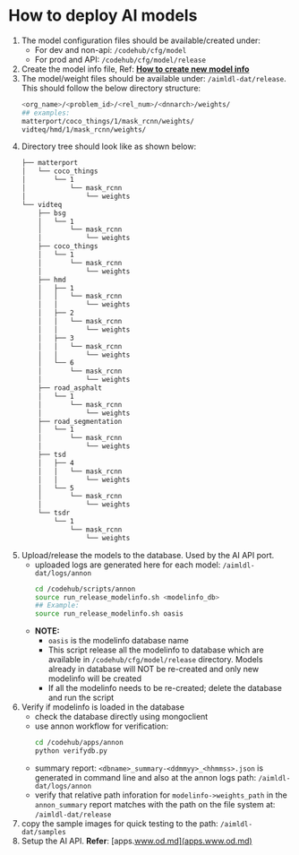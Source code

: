 # How to deploy AI models

1. The model configuration files should be available/created under:
    * For dev and non-api: `/codehub/cfg/model`
    * For prod and API: `/codehub/cfg/model/release`
2. Create the model info file, Ref: **[How to create new model info](how_to_create_new_model_info.md)**
3. The model/weight files should be available under: `/aimldl-dat/release`. This should follow the below directory structure:
    ```bash
    <org_name>/<problem_id>/<rel_num>/<dnnarch>/weights/
    ## examples:
    matterport/coco_things/1/mask_rcnn/weights/
    vidteq/hmd/1/mask_rcnn/weights/
    ```
4. Directory tree should look like as shown below:
    ```bash
    ├── matterport
    │   └── coco_things
    │       └── 1
    │           └── mask_rcnn
    │               └── weights
    └── vidteq
        ├── bsg
        │   └── 1
        │       └── mask_rcnn
        │           └── weights
        ├── coco_things
        │   └── 1
        │       └── mask_rcnn
        │           └── weights
        ├── hmd
        │   ├── 1
        │   │   └── mask_rcnn
        │   │       └── weights
        │   ├── 2
        │   │   └── mask_rcnn
        │   │       └── weights
        │   ├── 3
        │   │   └── mask_rcnn
        │   │       └── weights
        │   └── 6
        │       └── mask_rcnn
        │           └── weights
        ├── road_asphalt
        │   └── 1
        │       └── mask_rcnn
        │           └── weights
        ├── road_segmentation
        │   └── 1
        │       └── mask_rcnn
        │           └── weights
        ├── tsd
        │   ├── 4
        │   │   └── mask_rcnn
        │   │       └── weights
        │   └── 5
        │       └── mask_rcnn
        │           └── weights
        └── tsdr
            └── 1
                └── mask_rcnn
                    └── weights
    ```
4. Upload/release the models to the database. Used by the AI API port.
    * uploaded logs are generated here for each model: `/aimldl-dat/logs/annon`
      ```bash
      cd /codehub/scripts/annon
      source run_release_modelinfo.sh <modelinfo_db>
      ## Example:
      source run_release_modelinfo.sh oasis
      ```
    * **NOTE:**
      * `oasis` is the modelinfo database name
      * This script release all the modelinfo to database which are available in `/codehub/cfg/model/release` directory. Models already in database will NOT be re-created and only new modelinfo will be created
      * If all the modelinfo needs to be re-created; delete the database and run the script
5. Verify if modelinfo is loaded in the database
    * check the database directly using mongoclient
    * use annon workflow for verification:
      ```bash
      cd /codehub/apps/annon
      python verifydb.py
      ```
    * summary report: `<dbname>_summary-<ddmmyy>_<hhmmss>.json` is generated in command line and also at the annon logs path: `/aimldl-dat/logs/annon`
    * verify that relative path inforation for `modelinfo->weights_path` in the `annon_summary` report matches with the path on the file system at: `/aimldl-dat/release`
6. copy the sample images for quick testing to the path: `/aimldl-dat/samples`
7. Setup the AI API. **Refer**: [apps.www.od.md](apps.www.od.md)
